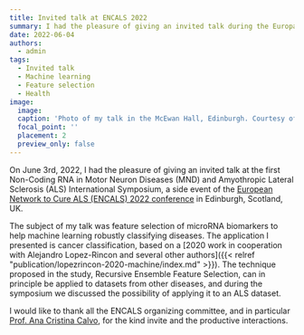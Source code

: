 ```yaml
---
title: Invited talk at ENCALS 2022
summary: I had the pleasure of giving an invited talk during the Europan Network to Cure ALS 2022 conference in Edinburgh, Scotland.
date: 2022-06-04
authors:
  - admin
tags:
  - Invited talk
  - Machine learning
  - Feature selection
  - Health
image:
  image:
  caption: 'Photo of my talk in the McEwan Hall, Edinburgh. Courtesy of Prof. Ana Cristina Calvo.'
  focal_point: ''
  placement: 2
  preview_only: false
---
```


On June 3rd, 2022, I had the pleasure of giving an invited talk at the first Non-Coding RNA in Motor Neuron Diseases (MND) and Amyothropic Lateral Sclerosis (ALS) International Symposium, a side event of the [European Network to Cure ALS (ENCALS) 2022 conference](https://encals.eu/meetings/encals-meeting-2022-edinburgh-scotland/) in Edinburgh, Scotland, UK.

The subject of my talk was feature selection of microRNA biomarkers to help machine learning robustly classifying diseases. The application I presented is cancer classification, based on a [2020 work in cooperation with Alejandro Lopez-Rincon and several other authors]({{< relref "publication/lopezrincon-2020-machine/index.md" >}}). The technique proposed in the study, Recursive Ensemble Feature Selection, can in principle be applied to datasets from other diseases, and during the symposium we discussed the possibility of applying it to an ALS dataset.

I would like to thank all the ENCALS organizing committee, and in particular [Prof. Ana Cristina Calvo](https://tricals.org/en/researchers/ana-cristina-calvo), for the kind invite and the productive interactions.